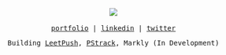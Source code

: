 <div align="center">
  <img src="https://visitor-badge.laobi.icu/badge?page_id=husamahmud.husamahmud&"  />
</div>

<br />

<samp align="center">
<div align="center">
 <a href="https://www.husam.ninja">portfolio</a> | <a href="https://www.linkedin.com/in/husamahmud/">linkedin</a> | <a href="https://twitter.com/husamql3">twitter</a> 
  
  <br />
  
  Building <a href="https://chromewebstore.google.com/detail/leetpush/gmagfdabfjaipjgdfgddjgongeemkalf">LeetPush</a>, <a href="https://www.pstrack.tech/">PStrack</a>, Markly (In Development)
</div>
</samp>
